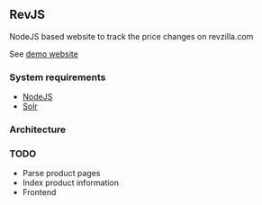 ## RevJS
NodeJS based website to track the price changes on revzilla.com

See [demo website](http://price.liang.center)

### System requirements
* [NodeJS](https://nodejs.org)
* [Solr](http://lucene.apache.org/solr/)

### Architecture

### TODO
* Parse product pages
* Index product information
* Frontend



